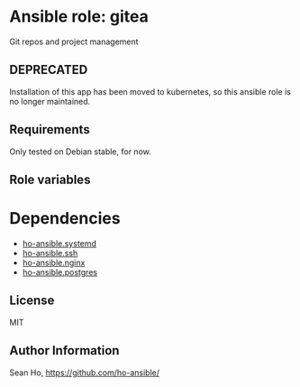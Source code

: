 # Ansible role: gitea
Git repos and project management

## DEPRECATED
Installation of this app has been moved to kubernetes,
so this ansible role is no longer maintained.

## Requirements
Only tested on Debian stable, for now.

## Role variables

# Dependencies
+ [ho-ansible.systemd](https://github.com/ho-ansible/systemd)
+ [ho-ansible.ssh](https://github.com/ho-ansible/ssh)
+ [ho-ansible.nginx](https://github.com/ho-ansible/nginx)
+ [ho-ansible.postgres](https://github.com/ho-ansible/postgres)

## License
MIT

## Author Information
Sean Ho, https://github.com/ho-ansible/
